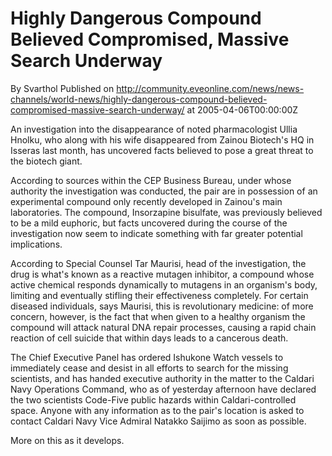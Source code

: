 # Highly Dangerous Compound Believed Compromised, Massive Search Underway
By Svarthol
Published on http://community.eveonline.com/news/news-channels/world-news/highly-dangerous-compound-believed-compromised-massive-search-underway/ at 2005-04-06T00:00:00Z

An investigation into the disappearance of noted pharmacologist Ullia Hnolku, who along with his wife disappeared from Zainou Biotech's HQ in Isseras last month, has uncovered facts believed to pose a great threat to the biotech giant.  
  
According to sources within the CEP Business Bureau, under whose authority the investigation was conducted, the pair are in possession of an experimental compound only recently developed in Zainou's main laboratories. The compound, Insorzapine bisulfate, was previously believed to be a mild euphoric, but facts uncovered during the course of the investigation now seem to indicate something with far greater potential implications.  
  
According to Special Counsel Tar Maurisi, head of the investigation, the drug is what's known as a reactive mutagen inhibitor, a compound whose active chemical responds dynamically to mutagens in an organism's body, limiting and eventually stifling their effectiveness completely. For certain diseased individuals, says Maurisi, this is revolutionary medicine: of more concern, however, is the fact that when given to a healthy organism the compound will attack natural DNA repair processes, causing a rapid chain reaction of cell suicide that within days leads to a cancerous death.  
  
The Chief Executive Panel has ordered Ishukone Watch vessels to immediately cease and desist in all efforts to search for the missing scientists, and has handed executive authority in the matter to the Caldari Navy Operations Command, who as of yesterday afternoon have declared the two scientists Code-Five public hazards within Caldari-controlled space. Anyone with any information as to the pair's location is asked to contact Caldari Navy Vice Admiral Natakko Saijimo as soon as possible.  
  
More on this as it develops.

